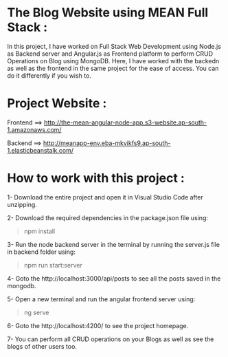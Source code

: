 # The Blog Website using MEAN Full Stack :

In this project, I have worked on Full Stack Web Development using Node.js as Backend server and Angular.js as Frontend platform to perform CRUD Operations on Blog using MongoDB. Here, I have worked with the backedn as well as the frontend in the same project for the ease of access. You can do it differently if you wish to.

# Project Website : 

Frontend ==> http://the-mean-angular-node-app.s3-website.ap-south-1.amazonaws.com/

Backend ==> http://meanapp-env.eba-mkvikfs9.ap-south-1.elasticbeanstalk.com/

# How to work with this project :

1- Download the entire project and open it in Visual Studio Code after unzipping.

2- Download the required dependencies in the package.json file using:
> npm install

3- Run the node backend server in the terminal by running the server.js file in backend folder using:
> npm run start:server

4- Goto the http://localhost:3000/api/posts to see all the posts saved in the mongodb.

5- Open a new terminal and run the angular frontend server using:
> ng serve

6- Goto the http://localhost:4200/ to see the project homepage. 

7- You can perform all CRUD operations on your Blogs as well as see the blogs of other users too.

